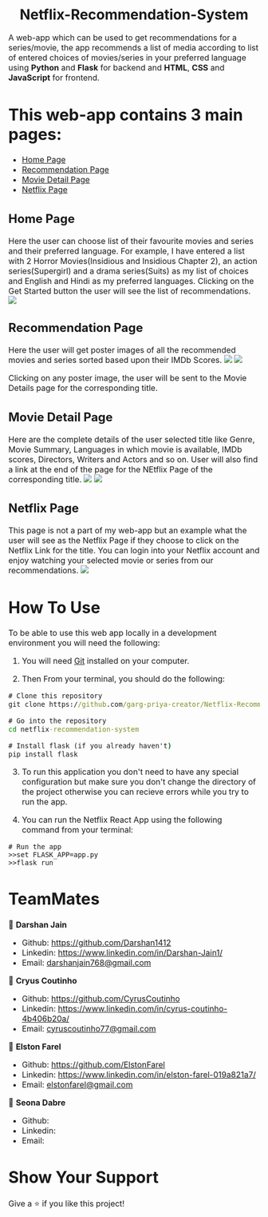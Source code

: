 <h1 align="center">Netflix-Recommendation-System</h1>
<p><font size="3">
A web-app which can be used to get recommendations for a series/movie, the app recommends a list of media according to list of entered choices of movies/series in your preferred language using <strong>Python</strong> and <strong>Flask</strong> for backend and <strong>HTML</strong>, <strong>CSS</strong> and <strong>JavaScript</strong> for frontend.
</p>

 # This web-app contains 3 main pages:
- [Home Page](#home-page)
- [Recommendation Page](#recommendation-page)
- [Movie Detail Page](#movie-detail-page)
- [Netflix Page](#netflix-page)

## Home Page
Here the user can choose list of their favourite movies and series and their preferred language. For example, I have entered a list with 2 Horror Movies(Insidious and Insidious Chapter 2), an action series(Supergirl) and a drama series(Suits) as my list of choices and English and Hindi as my preferred languages.
Clicking on the Get Started button the user will see the list of recommendations.
![](/app/static/screenshots/Screenshot-HomePage.png)

## Recommendation Page
Here the user will get poster images of all the recommended movies and series sorted based upon their IMDb Scores.
![](/app/static/screenshots/Screenshot-RecommendationPage1.png)
![](/app/static/screenshots/Screenshot-RecommendationPage2.png)

Clicking on any poster image, the user will be sent to the Movie Details page for the corresponding title.

## Movie Detail Page
Here are the complete details of the user selected title like Genre, Movie Summary, Languages in which movie is available, IMDb scores, Directors, Writers and Actors and so on. User will also find a link at the end of the page for the NEtflix Page of the corresponding title. 
![](/app/static/screenshots/Screenshot-MovieDetailPage1.png)
![](/app/static/screenshots/Screenshot-MovieDetailPage2.png)

## Netflix Page
This page is not a part of my web-app but an example what the user will see as the Netflix Page if they choose to click on the Netflix Link for the title.
You can login into your Netflix account and enjoy watching your selected movie or series from our recommendations.
![](/app/static/screenshots/Screenshot-NetflixPage.png)

# How To Use

To be able to use this web app locally in a development environment you will need the following:

1) You will need [Git](https://git-scm.com) installed on your computer.

2) Then From your terminal, you should do the following:

```cmd
# Clone this repository
git clone https://github.com/garg-priya-creator/Netflix-Recommendation-System.git

# Go into the repository
cd netflix-recommendation-system

# Install flask (if you already haven't)
pip install flask

```
3) To run this application you don't need to have any special configuration but make sure you don't change the directory of the project otherwise you can recieve errors while you try to run the app.

4) You can run the Netflix React App using the following command from your terminal:

```
# Run the app
>>set FLASK_APP=app.py
>>flask run
```

# TeamMates

👤 **Darshan Jain**
- Github: https://github.com/Darshan1412
- Linkedin: https://www.linkedin.com/in/Darshan-Jain1/
- Email: darshanjain768@gmail.com

👤 **Cryus Coutinho**
- Github: https://github.com/CyrusCoutinho
- Linkedin: https://www.linkedin.com/in/cyrus-coutinho-4b406b20a/
- Email: cyruscoutinho77@gmail.com

👤 **Elston Farel**
- Github: https://github.com/ElstonFarel
- Linkedin: https://www.linkedin.com/in/elston-farel-019a821a7/
- Email: elstonfarel@gmail.com

👤 **Seona Dabre**
- Github: 
- Linkedin: 
- Email: 



# Show Your Support 

Give a ⭐️ if you like this project!
